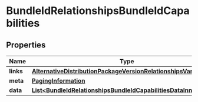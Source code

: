 

# BundleIdRelationshipsBundleIdCapabilities


## Properties

| Name | Type | Description | Notes |
|------------ | ------------- | ------------- | -------------|
|**links** | [**AlternativeDistributionPackageVersionRelationshipsVariantsLinks**](AlternativeDistributionPackageVersionRelationshipsVariantsLinks.md) |  |  [optional] |
|**meta** | [**PagingInformation**](PagingInformation.md) |  |  [optional] |
|**data** | [**List&lt;BundleIdRelationshipsBundleIdCapabilitiesDataInner&gt;**](BundleIdRelationshipsBundleIdCapabilitiesDataInner.md) |  |  [optional] |



